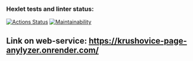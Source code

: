 ### Hexlet tests and linter status:
[![Actions Status](https://github.com/Krushovice/python-project-83/actions/workflows/hexlet-check.yml/badge.svg)](https://github.com/Krushovice/python-project-83/actions)  [![Maintainability](https://api.codeclimate.com/v1/badges/f29d886940eb5e76a607/maintainability)](https://codeclimate.com/github/Krushovice/python-project-83/maintainability)



## Link on web-service: https://krushovice-page-anylyzer.onrender.com/
